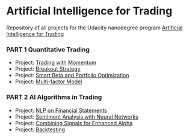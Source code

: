 # Artificial Intelligence for Trading
Repository of all projects for the Udacity nanodegree program [Artificial Intelligence for Trading](https://www.udacity.com/course/ai-for-trading--nd880)
### PART 1 Quantitative Trading
* Project: [Trading with Momentum](project_1_trading_with_momentum.ipynb)
* Project: [Breakout Strategy](project_2_breakout_strategy.ipynb)
* Project: [Smart Beta and Portfolio Optimization](project_3_smart_beta_and_portfolio_optimization.ipynb)
* Project: [Multi-factor Model](project_4_multi_factor_model.ipynb)
### PART 2 AI Algorithms in Trading
* Project: [NLP on Financial Statements](project_5_NLP_on_financial_statements.ipynb)
* Project: [Sentiment Analysis with Neural Networks](project_6_sentiment_analysis_with_neural_networks.ipynb)
* Project: [Combining Signals for Enhanced Alpha](project_7_combining_signals_for_enhanced_alpha.ipynb)
* Project: [Backtesting](project_8_backtesting.ipynb)
